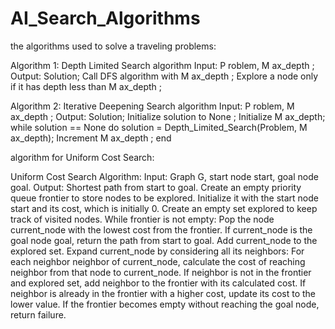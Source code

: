 ﻿# AI_Search_Algorithms

the algorithms used to solve a traveling problems:


Algorithm 1: Depth Limited Search algorithm
Input: P roblem, M ax_depth ;
Output: Solution;
Call DFS algorithm with M ax_depth ;
Explore a node only if it has depth less than M ax_depth ;


Algorithm 2: Iterative Deepening Search algorithm
Input: P roblem, M ax_depth ;
Output: Solution;
Initialize solution to None ;
Initialize M ax_depth;
while solution == None do
solution = Depth_Limited_Search(Problem, M ax_depth);
Increment M ax_depth ;
end


algorithm for Uniform Cost Search:

Uniform Cost Search Algorithm:
Input: Graph G, start node start, goal node goal.
Output: Shortest path from start to goal.
Create an empty priority queue frontier to store nodes to be explored. Initialize it with the start node start and its cost, which is initially 0.
Create an empty set explored to keep track of visited nodes.
While frontier is not empty:
Pop the node current_node with the lowest cost from the frontier.
If current_node is the goal node goal, return the path from start to goal.
Add current_node to the explored set.
Expand current_node by considering all its neighbors:
For each neighbor neighbor of current_node, calculate the cost of reaching neighbor from that node to current_node.
If neighbor is not in the frontier and explored set, add neighbor to the frontier with its calculated cost.
If neighbor is already in the frontier with a higher cost, update its cost to the lower value.
If the frontier becomes empty without reaching the goal node, return failure.
